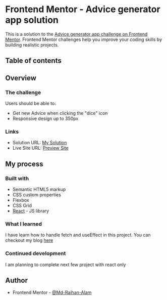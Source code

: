 # Frontend Mentor - Advice generator app solution

This is a solution to the [Advice generator app challenge on Frontend Mentor](https://www.frontendmentor.io/challenges/advice-generator-app-QdUG-13db). Frontend Mentor challenges help you improve your coding skills by building realistic projects.

## Table of contents

## Overview

### The challenge

Users should be able to:

- Get new Advice when clicking the "dice" icon
- Responsive design up to 350px

### Links

- Solution URL: [My Solution](https://www.frontendmentor.io/solutions/react-js-JWrIX4MCt)
- Live Site URL: [Preview Site](https://md-raihan-alam.github.io/Advice-generator-main/)

## My process

### Built with

- Semantic HTML5 markup
- CSS custom properties
- Flexbox
- CSS Grid
- [React](https://reactjs.org/) - JS library

### What I learned

I have learn how to handle fetch and useEffect in this project. You can checkout my blog [here](https://raihan28.hashnode.dev/my-experience-on-completing-advice-generator-project-from-frontendmentor)

### Continued development

I am planning to complete next few project with react only

## Author

- Frontend Mentor - [@Md-Raihan-Alam](https://www.frontendmentor.io/profile/Md-Raihan-Alam)
